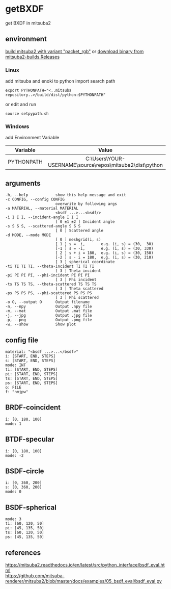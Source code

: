 # getBXDF

get BXDF in mitsuba2

## environment

[build mitsuba2 with variant "packet_rgb"](https://mitsuba2.readthedocs.io/en/latest/)
or
[download binary from mitsuba2-builds Releases](https://github.com/SCI2020/mitsuba2-builds/releases)

### Linux

add mitsuba and enoki to python import search path

```
export PYTHONPATH="<..mitsuba repository..>/build/dist/python:$PYTHONPATH"
```

or edit and run

```
source setpypath.sh
```

### Windows

add Environment Variable

|Variable|Value|
|:-:|:-:|
|PYTHONPATH|C:\Users\YOUR-USERNAME\source\repos\mitsuba2\dist\python|

## arguments

```
-h, --help            show this help message and exit
-c CONFIG, --config CONFIG
                      overwrite by following args
-a MATERIAL, --material MATERIAL
                      <bsdf ...>...<bsdf/>
-i I I I, --incident-angle I I I
                      [ 0 ±1 ±2 ] Incident angle
-s S S S, --scattered-angle S S S
                      [ 0 ] Scattered angle
-d MODE, --mode MODE
                      [ 0 ] meshgrid(i, s)
                      [ 1 ] s =  i,       e.g. (i, s) = (30,  30)
                      [-1 ] s = -i,       e.g. (i, s) = (30, 330)
                      [ 2 ] s + i = 180,  e.g. (i, s) = (30, 150)
                      [-2 ] s - i = 180,  e.g. (i, s) = (30, 210)
                      [ 3 ] spherical coordinate
-ti TI TI TI, --theta-incident TI TI TI
                      [ 3 ] Theta incident
-pi PI PI PI, --phi-incident PI PI PI
                      [ 3 ] Phi incident
-ts TS TS TS, --theta-scattered TS TS TS
                      [ 3 ] Theta scattered
-ps PS PS PS, --phi-scattered PS PS PS
                      [ 3 ] Phi scattered
-o O, --output O      Output filename
-n, --npy             Output .npy file
-m, --mat             Output .mat file
-j, --jpg             Output .jpg file
-p, --png             Output .png file
-w, --show            Show plot
```
 
## config file

```
material: "<bsdf ...>...</bsdf>"
i: [START, END, STEPS]
s: [START, END, STEPS]
mode: INT
ti: [START, END, STEPS]
pi: [START, END, STEPS]
ts: [START, END, STEPS]
ps: [START, END, STEPS]
o: FILE
f: "nmjpw"
```

## BRDF-coincident

```
i: [0, 180, 100]
mode: 1
```

## BTDF-specular

```
i: [0, 180, 100]
mode: -2
```

## BSDF-circle

```
i: [0, 360, 200]
s: [0, 360, 200]
mode: 0
```

## BSDF-spherical

```
mode: 3
ti: [60, 120, 50]
pi: [45, 135, 50]
ts: [60, 120, 50]
ps: [45, 135, 50]
```

## references

https://mitsuba2.readthedocs.io/en/latest/src/python_interface/bsdf_eval.html \
https://github.com/mitsuba-renderer/mitsuba2/blob/master/docs/examples/05_bsdf_eval/bsdf_eval.py
